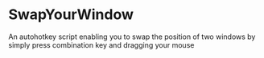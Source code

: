 # SwapYourWindow
An autohotkey script enabling you to swap the position of two windows by simply press combination key and dragging your mouse
